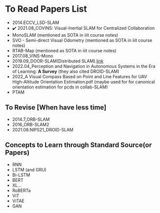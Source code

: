 # To Read Papers List

- 2014.ECCV_LSD-SLAM
- :heavy_check_mark: 2021.08_COVINS: Visual-Inertial SLAM for Centralized Collaboration
- MonoSLAM (mentioned as SOTA in iiit course notes)
- SVO - Semi-direct Visual Odometry (mentioned as SOTA in iiit course notes)
- RTAB-Map (mentioned as SOTA in iiit course notes)
- 2017.08_VINS-Mono
- 2019.09_DOOR-SLAM(Distributed SLAM).[link](https://arxiv.org/abs/1909.12198)
- 2022.04_Perception and Navigation in Autonomous Systems in the Era of Learning: **A Survey** (they also cited DROID-SLAM)
- 2022_A Visual Compass Based on Point and Line Features for UAV High-Altitude Orientation Estimation.pdf (maybe used for for canonical orientation estimation for pcds in collab-SLAM)
- PTAM

## To Revise [When have less time]

- 2014.7_ORB-SLAM
- 2016_ORB-SLAM2
- 2021.08.NIPS21_DROID-SLAM


## Concepts to Learn through Standard Source(or Papers)
- RNN
- LSTM (and GRU)
- Bi-LSTM
- BERT
- XL...
- RoBERTa
- ViT
- ViTAE
- GAN

